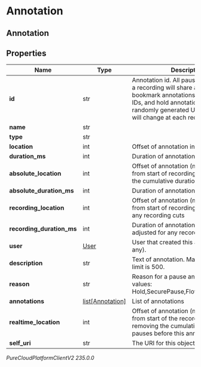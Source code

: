 # Annotation

## Annotation

## Properties

|Name | Type | Description | Notes|
|------------ | ------------- | ------------- | -------------|
| **id** | str | Annotation id. All pause annotations on a recording will share an ID value, bookmark annotations will have unique IDs, and hold annotations will have randomly generated UUIDs (i.e. the ID will change at each request). | [optional] |
| **name** | str |  | [optional] |
| **type** | str |  | [optional] |
| **location** | int | Offset of annotation in milliseconds. | [optional] |
| **duration_ms** | int | Duration of annotation in milliseconds. | [optional] |
| **absolute_location** | int | Offset of annotation (milliseconds) from start of recording (after removing the cumulative duration of all pauses). | [optional] |
| **absolute_duration_ms** | int | Duration of annotation (milliseconds). | [optional] |
| **recording_location** | int | Offset of annotation (milliseconds) from start of recording, adjusted for any recording cuts | [optional] |
| **recording_duration_ms** | int | Duration of annotation (milliseconds), adjusted for any recording cuts. | [optional] |
| **user** | [User](User) | User that created this annotation (if any). | [optional] |
| **description** | str | Text of annotation. Maximum character limit is 500. | [optional] |
| **reason** | str | Reason for a pause annotation. Valid values: Hold,SecurePause,FlowOrQueue,Pause | [optional] |
| **annotations** | [list[Annotation]](Annotation) | List of annotations | [optional] |
| **realtime_location** | int | Offset of annotation (milliseconds) from start of the recording before removing the cumulative duration of all pauses before this annotation | [optional] |
| **self_uri** | str | The URI for this object | [optional] |



_PureCloudPlatformClientV2 235.0.0_
